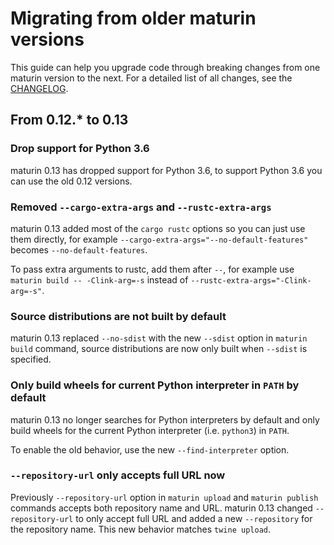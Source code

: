 # Migrating from older maturin versions

This guide can help you upgrade code through breaking changes from one maturin version to the next.
For a detailed list of all changes, see the [CHANGELOG](changelog.md).

## From 0.12.* to 0.13

### Drop support for Python 3.6

maturin 0.13 has dropped support for Python 3.6, to support Python 3.6 you can use the old 0.12 versions.

### Removed `--cargo-extra-args` and `--rustc-extra-args`

maturin 0.13 added most of the `cargo rustc` options so you can just use them directly,
for example `--cargo-extra-args="--no-default-features"` becomes `--no-default-features`.

To pass extra arguments to rustc, add them after `--`, 
for example use `maturin build -- -Clink-arg=-s` instead of `--rustc-extra-args="-Clink-arg=-s"`.

### Source distributions are not built by default

maturin 0.13 replaced `--no-sdist` with the new `--sdist` option in `maturin build` command,
source distributions are now only built when `--sdist` is specified.

### Only build wheels for current Python interpreter in `PATH` by default

maturin 0.13 no longer searches for Python interpreters by default and only build wheels for the current
Python interpreter (i.e. `python3`) in `PATH`.

To enable the old behavior, use the new `--find-interpreter` option.

### `--repository-url` only accepts full URL now

Previously `--repository-url` option in `maturin upload` and `maturin publish` commands accepts both
repository name and URL. maturin 0.13 changed `--repository-url` to only accept full URL and added a
new `--repository` for the repository name. This new behavior matches `twine upload`.
